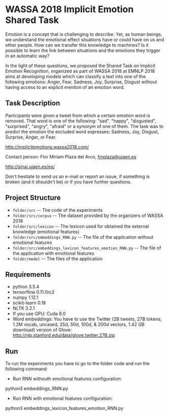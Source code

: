 # WASSA 2018 Implicit Emotion Shared Task

Emotion is a concept that is challenging to describe. Yet, as human beings, we understand the emotional effect situations have or could have on us and other people. How can we transfer this knowledge to machines? Is it possible to learn the link between situations and the emotions they trigger in an automatic way?

In the light of these questions, we proposed the Shared Task on Implicit Emotion Recognition, organized as part of WASSA 2018 at EMNLP 2018 aims at developing models which can classify a text into one of the following emotions: Anger, Fear, Sadness, Joy, Surprise, Disgust without having access to an explicit mention of an emotion word.

## Task Description

Participants were given a tweet from which a certain emotion word is removed. That word is one of the following: "sad", "happy", "disgusted", "surprised", "angry", "afraid" or a synonym of one of them. The task was to predict the emotion the excluded word expresses: Sadness, Joy, Disgust, Surprise, Anger, or Fear.

http://implicitemotions.wassa2018.com/

Contact person: Flor Miriam Plaza del Arco, fmplaza@ujaen.es

http://sinai.ujaen.es/es/

Don't hesitate to send us an e-mail or report an issue, if something is broken (and it shouldn't be) or if you have further questions.

## Project Structure

* `folder/src` -- The code of the experiments
* `folder/src/corpus` -- The dataset provided by the organizers of WASSA 2018
* `folder/src/lexicon` -- The lexicon used for obtained the external knowledge (emotional features)
* `folder/src/embeddings_RNN.py` -- The file of the application without emotional features
* `folder/src/embeddings_lexicon_features_emotion_RNN.py` -- The file of the application with emotional features
* `folder/model` -- The files of the application


## Requirements

* python 3.5.4
* tensorflow 0.11.0rc2
* numpy 1.12.1
* scikit-learn 0.18
* NLTK 3.2.1
* If you use GPU: Cuda 8.0
* Word embeddings: You have to use the Twitter (2B tweets, 27B tokens, 1.2M vocab, uncased, 25d, 50d, 100d, & 200d vectors, 1.42 GB download) version of Glove: http://nlp.stanford.edu/data/glove.twitter.27B.zip


Run
------------------

To run the experiments you have to go to the folder code and run the following command:

- Run RNN withouth emotional features configuration: 

python3 embeddings_RNN.py

- Run RNN with emotional features configuration: 

python3 embeddings_lexicon_features_emotion_RNN.py




  
